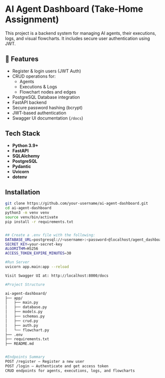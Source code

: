 # AI Agent Dashboard (Take-Home Assignment)

This project is a backend system for managing AI agents, their executions, logs, and visual flowcharts. It includes secure user authentication using JWT.

## 🚀 Features

- Register & login users (JWT Auth)
- CRUD operations for:
  - Agents
  - Executions & Logs
  - Flowchart nodes and edges
- PostgreSQL Database integration
- FastAPI backend
- Secure password hashing (bcrypt)
- JWT-based authentication
- Swagger UI documentation (`/docs`)

## Tech Stack

- **Python 3.9+**
- **FastAPI**
- **SQLAlchemy**
- **PostgreSQL**
- **Pydantic**
- **Uvicorn**
- **dotenv**

## Installation

```bash
git clone https://github.com/your-username/ai-agent-dashboard.git
cd ai-agent-dashboard
python3 -m venv venv
source venv/bin/activate
pip install -r requirements.txt


## Create a .env file with the following:
DATABASE_URL=postgresql://<username>:<password>@localhost/agent_dashboard
SECRET_KEY=your-secret-key
ALGORITHM=HS256
ACCESS_TOKEN_EXPIRE_MINUTES=30

#Run Server
uvicorn app.main:app --reload

Visit Swagger UI at: http://localhost:8000/docs

#Project Structure

ai-agent-dashboard/
├── app/
│   ├── main.py
│   ├── database.py
│   ├── models.py
│   ├── schemas.py
│   ├── crud.py
│   ├── auth.py
│   └── flowchart.py
├── .env
├── requirements.txt
├── README.md


#Endpoints Summary
POST /register – Register a new user
POST /login – Authenticate and get access token
CRUD endpoints for agents, executions, logs, and flowcharts

